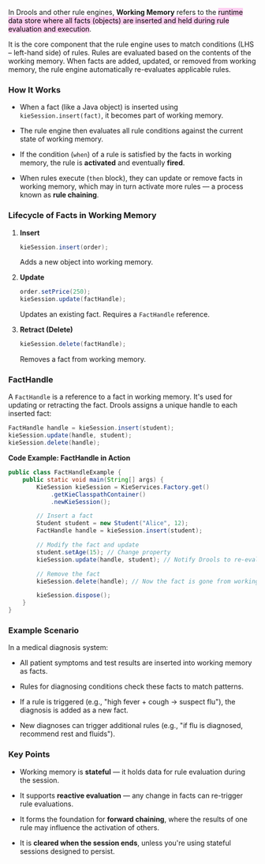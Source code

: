 
In Drools and other rule engines, **Working Memory** refers to the <mark style="background: #FFB8EBA6;">runtime data store where all facts (objects) are inserted and held during rule evaluation and execution</mark>.

It is the core component that the rule engine uses to match conditions (LHS – left-hand side) of rules. Rules are evaluated based on the contents of the working memory. When facts are added, updated, or removed from working memory, the rule engine automatically re-evaluates applicable rules.

### How It Works

- When a fact (like a Java object) is inserted using `kieSession.insert(fact)`, it becomes part of working memory.
    
- The rule engine then evaluates all rule conditions against the current state of working memory.
    
- If the condition (`when`) of a rule is satisfied by the facts in working memory, the rule is **activated** and eventually **fired**.
    
- When rules execute (`then` block), they can update or remove facts in working memory, which may in turn activate more rules — a process known as **rule chaining**.
    

### Lifecycle of Facts in Working Memory

1. **Insert**
    
    ```java
    kieSession.insert(order);
    ```
    
    Adds a new object into working memory.
    
2. **Update**
    
    ```java
    order.setPrice(250);
    kieSession.update(factHandle);
    ```
    
    Updates an existing fact. Requires a `FactHandle` reference.
    
3. **Retract (Delete)**
    
    ```java
    kieSession.delete(factHandle);
    ```
    
    Removes a fact from working memory.
    

### FactHandle

A `FactHandle` is a reference to a fact in working memory. It's used for updating or retracting the fact. Drools assigns a unique handle to each inserted fact:

```java
FactHandle handle = kieSession.insert(student);
kieSession.update(handle, student);
kieSession.delete(handle);
```


**Code Example: FactHandle in Action**

```java
public class FactHandleExample {
    public static void main(String[] args) {
        KieSession kieSession = KieServices.Factory.get()
            .getKieClasspathContainer()
            .newKieSession();

        // Insert a fact
        Student student = new Student("Alice", 12);
        FactHandle handle = kieSession.insert(student);

        // Modify the fact and update
        student.setAge(15); // Change property
        kieSession.update(handle, student); // Notify Drools to re-evaluate rules

        // Remove the fact
        kieSession.delete(handle); // Now the fact is gone from working memory

        kieSession.dispose();
    }
}
```


### Example Scenario

In a medical diagnosis system:

- All patient symptoms and test results are inserted into working memory as facts.
    
- Rules for diagnosing conditions check these facts to match patterns.
    
- If a rule is triggered (e.g., "high fever + cough → suspect flu"), the diagnosis is added as a new fact.
    
- New diagnoses can trigger additional rules (e.g., "if flu is diagnosed, recommend rest and fluids").
    

### Key Points

- Working memory is **stateful** — it holds data for rule evaluation during the session.
    
- It supports **reactive evaluation** — any change in facts can re-trigger rule evaluations.
    
- It forms the foundation for **forward chaining**, where the results of one rule may influence the activation of others.
    
- It is **cleared when the session ends**, unless you're using stateful sessions designed to persist.
    
